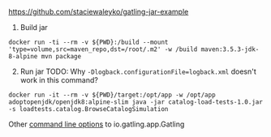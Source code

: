 https://github.com/staciewaleyko/gatling-jar-example

1. Build jar
```
docker run -ti --rm -v ${PWD}:/build --mount 'type=volume,src=maven_repo,dst=/root/.m2' -w /build maven:3.5.3-jdk-8-alpine mvn package
```

2. Run jar
TODO: Why `-Dlogback.configurationFile=logback.xml` doesn't work in this command?
```
docker run -it --rm -v ${PWD}/target:/opt/app -w /opt/app adoptopenjdk/openjdk8:alpine-slim java -jar catalog-load-tests-1.0.jar -s loadtests.catalog.BrowseCatalogSimulation
```

Other [command line options](https://gatling.io/docs/current/general/configuration#command-line-options) to io.gatling.app.Gatling
